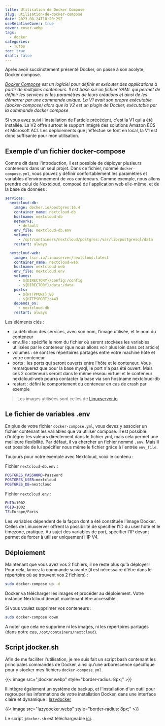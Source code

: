 ```yaml
---
title: Utilisation de Docker Compose
slug: utilisation-de-docker-compose
date: 2023-08-24T18:20:29Z
useRelativeCover: true
cover: cover.webp
tags:
  - docker
categories:
  - Tutos
toc: true
draft: false
---
```


Après avoir succinctement présenté Docker, on passe à son acolyte, Docker compose.

*[Docker Compose](https://fr.wikipedia.org/wiki/Docker_(logiciel)) est un logiciel pour définir et exécuter des applications à partir de multiples conteneurs. Il est basé sur un fichier YAML qui permet de définir les services et les paramètres de leurs créations et ainsi de les démarrer par une commande unique. La V1 avait son propre exécutable (docker-compose) alors que la V2 est un plugin de Docker, exécutable par la commande docker compose*

Si vous avez suivi l'installation de l'article précédent, c'est la V1 qui a été
installée. La V2 offre surtout le support intégré des solutions Amazon ECS et
Microsoft ACI. Les déploiements que j'effectue se font en local, la V1 est donc
suffisante pour mon utilisation.

## Exemple d'un fichier docker-compose

Comme dit dans l'introduction, il est possible de déployer plusieurs conteneurs
dans un seul projet. Dans ce fichier, nommé `docker-compose.yml`, vous pouvez y
définir confortablement les paramètres et variables d'environnement de vos conteneurs.
Comme exemple, nous allons prendre celui de Nextcloud, composé de l'application
web elle-même, et de la base de données :

```yaml
services:
  nextcloud-db:
    image: docker.io/postgres:16.4
    container_name: nextcloud-db
    hostname: nextcloud-db
    networks:
      - default
    env_file: nextcloud-db.env
    volumes:
      - /opt/containers/nextcloud/postgres:/var/lib/postgresql/data
    restart: always

  nextcloud-web:
    image: lscr.io/linuxserver/nextcloud:latest
    container_name: nextcloud-web
    hostname: nextcloud-web
    env_file: nextcloud.env
    volumes:
      - ${DIRECTORY}/config:/config
      - ${DIRECTORY}/data:/data
    ports:
      - ${HTTPPORT}:80
      - ${HTTPSPORT}:443
    depends_on:
      - nextcloud-db
    restart: always
```

Les éléments clés :

- La définition des services, avec son nom, l'image utilisée, et le nom du conteneur
- env_file : spécifie le nom du fichier où seront stockées les variables utilisées
par le conteneur (que nous allons voir plus loin dans cet article)
- volumes : se sont les répertoires partagés entre votre machine hôte et votre conteneur
- ports : les ports qui seront ouverts entre l'hôte et le conteneur. Vous remarquerez
que pour la base mysql, le port n'a pas été ouvert. Mais ces 2 conteneurs seront
dans le même réseau virtuel et le conteneur nextcloud-web pourra contacter la base
via son hostname nextcloud-db
- restart : défini le comportement du conteneur en cas de crash par exemple

> Les images utilisées sont celles de [Linuxserver.io](https://www.linuxserver.io/)

## Le fichier de variables .env

En plus de votre fichier `docker-compose.yml`, vous devez y associer un fichier
contenant les variables que va utiliser compose. Il est possible d'intégrer les
valeurs directement dans le fichier yml, mais cela permet une meilleure flexibilité.
Par défaut, il va chercher un fichier nommé `.env`. Mais il est possible de lui
spécifier nous même le fichier grâce à l'entrée `env_file`.

Toujours pour notre exemple avec Nextcloud, voici le contenu :

Fichier `nextcloud-db.env` :

```bash
POSTGRES_PASSWORD=Password
POSTGRES_USER=nextcloud
POSTGRES_DB=nextcloud
```

Fichier `nextcloud.env` :

```bash
PUID=1002
PGID=1002
TZ=Europe/Paris
```

Les variables dépendent de la façon dont a été constituée l'image Docker.
Celles de Linuxserver offrent la possibilité de spécifier l'ID du user hôte et le
timezone, pratique. Au sujet des variables de port, spécifier l'IP devant permet
de forcer à utiliser uniquement l'IP V4.

## Déploiement

Maintenant que vous avez vos 2 fichiers, il ne reste plus qu'à déployer !
Pour cela, lancez la commande suivante (il est nécessaire d'être dans le répertoire
où se trouvent vos 2 fichiers) :

```bash
sudo docker-compose up -d
```

Docker va télécharger les images et procéder au déploiement.
Votre instance Nextcloud devrait maintenant être accessible.

Si vous voulez supprimer vos conteneurs :

```bash
sudo docker-compose down
```

A noter que cela ne supprime ni les images, ni les répertoires partagés
(dans notre cas, `/opt/containers/nextcloud`).

## Script jdocker.sh

Afin de me faciliter l'utilisation, je me suis fait un script bash contenant les
principales commandes de Docker, ainsi qu'une arborescence spécifique pour y stocker
mes fichiers `docker-compose.yml`.

{{< image src="jdocker.webp" style="border-radius: 8px;" >}}

Il intègre également un système de backup, et l'installation d'un outil pour regrouper
les informations de votre installation Docker, dans une interface claire et
dynamique : [lazydocker](https://github.com/jesseduffield/lazydocker)

{{< image src="lazydocker.webp" style="border-radius: 8px;" >}}

Le script `jdocker.sh` est téléchargeable [ici](/files/jdocker.tar.gz).
